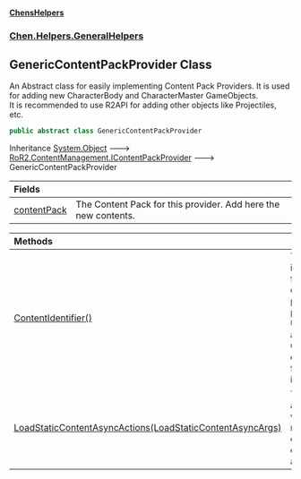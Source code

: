 #### [ChensHelpers](index 'index')
### [Chen.Helpers.GeneralHelpers](Chen_Helpers_GeneralHelpers 'Chen.Helpers.GeneralHelpers')
## GenericContentPackProvider Class
An Abstract class for easily implementing Content Pack Providers. It is used for adding new CharacterBody and CharacterMaster GameObjects.  
It is recommended to use R2API for adding other objects like Projectiles, etc.  
```csharp
public abstract class GenericContentPackProvider
```

Inheritance [System.Object](https://docs.microsoft.com/en-us/dotnet/api/System.Object 'System.Object') &#129106; [RoR2.ContentManagement.IContentPackProvider](https://docs.microsoft.com/en-us/dotnet/api/RoR2.ContentManagement.IContentPackProvider 'RoR2.ContentManagement.IContentPackProvider') &#129106; GenericContentPackProvider  

| Fields | |
| :--- | :--- |
| [contentPack](Chen_Helpers_GeneralHelpers_GenericContentPackProvider_contentPack 'Chen.Helpers.GeneralHelpers.GenericContentPackProvider.contentPack') | The Content Pack for this provider. Add here the new contents.<br/> |

| Methods | |
| :--- | :--- |
| [ContentIdentifier()](Chen_Helpers_GeneralHelpers_GenericContentPackProvider_ContentIdentifier() 'Chen.Helpers.GeneralHelpers.GenericContentPackProvider.ContentIdentifier()') | The identifier for this content pack provider. Usually, a Mod GUID is enough for an identifier.<br/> |
| [LoadStaticContentAsyncActions(LoadStaticContentAsyncArgs)](Chen_Helpers_GeneralHelpers_GenericContentPackProvider_LoadStaticContentAsyncActions(LoadStaticContentAsyncArgs) 'Chen.Helpers.GeneralHelpers.GenericContentPackProvider.LoadStaticContentAsyncActions(LoadStaticContentAsyncArgs)') | The actions where new content can be added.<br/> |
